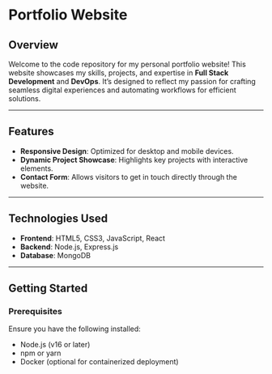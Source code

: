 # Portfolio Website

## Overview
Welcome to the code repository for my personal portfolio website! This website showcases my skills, projects, and expertise in **Full Stack Development** and **DevOps**. It’s designed to reflect my passion for crafting seamless digital experiences and automating workflows for efficient solutions.

---

## Features
- **Responsive Design**: Optimized for desktop and mobile devices.  
- **Dynamic Project Showcase**: Highlights key projects with interactive elements.    
- **Contact Form**: Allows visitors to get in touch directly through the website.  

---

## Technologies Used
- **Frontend**: HTML5, CSS3, JavaScript, React  
- **Backend**: Node.js, Express.js  
- **Database**: MongoDB

---

## Getting Started

### Prerequisites
Ensure you have the following installed:  
- Node.js (v16 or later)  
- npm or yarn  
- Docker (optional for containerized deployment)  



